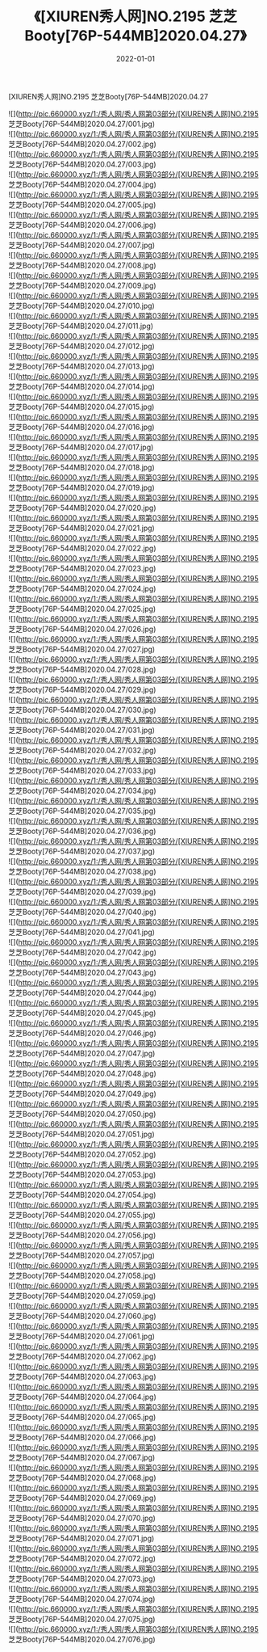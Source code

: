 ﻿---
layout: post
title:  《[XIUREN秀人网]NO.2195 芝芝Booty[76P-544MB]2020.04.27》
date:   2022-01-01
img: http://pic.660000.xyz/1:/秀人网/秀人网第03部分/[XIUREN秀人网]NO.2195 芝芝Booty[76P-544MB]2020.04.27/000.jpg
categories: [美女, 清纯, 唯美]
---

[XIUREN秀人网]NO.2195 芝芝Booty[76P-544MB]2020.04.27

 ![](http://pic.660000.xyz/1:/秀人网/秀人网第03部分/[XIUREN秀人网]NO.2195 芝芝Booty[76P-544MB]2020.04.27/001.jpg) <br>![](http://pic.660000.xyz/1:/秀人网/秀人网第03部分/[XIUREN秀人网]NO.2195 芝芝Booty[76P-544MB]2020.04.27/002.jpg) <br>![](http://pic.660000.xyz/1:/秀人网/秀人网第03部分/[XIUREN秀人网]NO.2195 芝芝Booty[76P-544MB]2020.04.27/003.jpg) <br>![](http://pic.660000.xyz/1:/秀人网/秀人网第03部分/[XIUREN秀人网]NO.2195 芝芝Booty[76P-544MB]2020.04.27/004.jpg) <br>![](http://pic.660000.xyz/1:/秀人网/秀人网第03部分/[XIUREN秀人网]NO.2195 芝芝Booty[76P-544MB]2020.04.27/005.jpg) <br>![](http://pic.660000.xyz/1:/秀人网/秀人网第03部分/[XIUREN秀人网]NO.2195 芝芝Booty[76P-544MB]2020.04.27/006.jpg) <br>![](http://pic.660000.xyz/1:/秀人网/秀人网第03部分/[XIUREN秀人网]NO.2195 芝芝Booty[76P-544MB]2020.04.27/007.jpg) <br>![](http://pic.660000.xyz/1:/秀人网/秀人网第03部分/[XIUREN秀人网]NO.2195 芝芝Booty[76P-544MB]2020.04.27/008.jpg) <br>![](http://pic.660000.xyz/1:/秀人网/秀人网第03部分/[XIUREN秀人网]NO.2195 芝芝Booty[76P-544MB]2020.04.27/009.jpg) <br>![](http://pic.660000.xyz/1:/秀人网/秀人网第03部分/[XIUREN秀人网]NO.2195 芝芝Booty[76P-544MB]2020.04.27/010.jpg) <br>![](http://pic.660000.xyz/1:/秀人网/秀人网第03部分/[XIUREN秀人网]NO.2195 芝芝Booty[76P-544MB]2020.04.27/011.jpg) <br>![](http://pic.660000.xyz/1:/秀人网/秀人网第03部分/[XIUREN秀人网]NO.2195 芝芝Booty[76P-544MB]2020.04.27/012.jpg) <br>![](http://pic.660000.xyz/1:/秀人网/秀人网第03部分/[XIUREN秀人网]NO.2195 芝芝Booty[76P-544MB]2020.04.27/013.jpg) <br>![](http://pic.660000.xyz/1:/秀人网/秀人网第03部分/[XIUREN秀人网]NO.2195 芝芝Booty[76P-544MB]2020.04.27/014.jpg) <br>![](http://pic.660000.xyz/1:/秀人网/秀人网第03部分/[XIUREN秀人网]NO.2195 芝芝Booty[76P-544MB]2020.04.27/015.jpg) <br>![](http://pic.660000.xyz/1:/秀人网/秀人网第03部分/[XIUREN秀人网]NO.2195 芝芝Booty[76P-544MB]2020.04.27/016.jpg) <br>![](http://pic.660000.xyz/1:/秀人网/秀人网第03部分/[XIUREN秀人网]NO.2195 芝芝Booty[76P-544MB]2020.04.27/017.jpg) <br>![](http://pic.660000.xyz/1:/秀人网/秀人网第03部分/[XIUREN秀人网]NO.2195 芝芝Booty[76P-544MB]2020.04.27/018.jpg) <br>![](http://pic.660000.xyz/1:/秀人网/秀人网第03部分/[XIUREN秀人网]NO.2195 芝芝Booty[76P-544MB]2020.04.27/019.jpg) <br>![](http://pic.660000.xyz/1:/秀人网/秀人网第03部分/[XIUREN秀人网]NO.2195 芝芝Booty[76P-544MB]2020.04.27/020.jpg) <br>![](http://pic.660000.xyz/1:/秀人网/秀人网第03部分/[XIUREN秀人网]NO.2195 芝芝Booty[76P-544MB]2020.04.27/021.jpg) <br>![](http://pic.660000.xyz/1:/秀人网/秀人网第03部分/[XIUREN秀人网]NO.2195 芝芝Booty[76P-544MB]2020.04.27/022.jpg) <br>![](http://pic.660000.xyz/1:/秀人网/秀人网第03部分/[XIUREN秀人网]NO.2195 芝芝Booty[76P-544MB]2020.04.27/023.jpg) <br>![](http://pic.660000.xyz/1:/秀人网/秀人网第03部分/[XIUREN秀人网]NO.2195 芝芝Booty[76P-544MB]2020.04.27/024.jpg) <br>![](http://pic.660000.xyz/1:/秀人网/秀人网第03部分/[XIUREN秀人网]NO.2195 芝芝Booty[76P-544MB]2020.04.27/025.jpg) <br>![](http://pic.660000.xyz/1:/秀人网/秀人网第03部分/[XIUREN秀人网]NO.2195 芝芝Booty[76P-544MB]2020.04.27/026.jpg) <br>![](http://pic.660000.xyz/1:/秀人网/秀人网第03部分/[XIUREN秀人网]NO.2195 芝芝Booty[76P-544MB]2020.04.27/027.jpg) <br>![](http://pic.660000.xyz/1:/秀人网/秀人网第03部分/[XIUREN秀人网]NO.2195 芝芝Booty[76P-544MB]2020.04.27/028.jpg) <br>![](http://pic.660000.xyz/1:/秀人网/秀人网第03部分/[XIUREN秀人网]NO.2195 芝芝Booty[76P-544MB]2020.04.27/029.jpg) <br>![](http://pic.660000.xyz/1:/秀人网/秀人网第03部分/[XIUREN秀人网]NO.2195 芝芝Booty[76P-544MB]2020.04.27/030.jpg) <br>![](http://pic.660000.xyz/1:/秀人网/秀人网第03部分/[XIUREN秀人网]NO.2195 芝芝Booty[76P-544MB]2020.04.27/031.jpg) <br>![](http://pic.660000.xyz/1:/秀人网/秀人网第03部分/[XIUREN秀人网]NO.2195 芝芝Booty[76P-544MB]2020.04.27/032.jpg) <br>![](http://pic.660000.xyz/1:/秀人网/秀人网第03部分/[XIUREN秀人网]NO.2195 芝芝Booty[76P-544MB]2020.04.27/033.jpg) <br>![](http://pic.660000.xyz/1:/秀人网/秀人网第03部分/[XIUREN秀人网]NO.2195 芝芝Booty[76P-544MB]2020.04.27/034.jpg) <br>![](http://pic.660000.xyz/1:/秀人网/秀人网第03部分/[XIUREN秀人网]NO.2195 芝芝Booty[76P-544MB]2020.04.27/035.jpg) <br>![](http://pic.660000.xyz/1:/秀人网/秀人网第03部分/[XIUREN秀人网]NO.2195 芝芝Booty[76P-544MB]2020.04.27/036.jpg) <br>![](http://pic.660000.xyz/1:/秀人网/秀人网第03部分/[XIUREN秀人网]NO.2195 芝芝Booty[76P-544MB]2020.04.27/037.jpg) <br>![](http://pic.660000.xyz/1:/秀人网/秀人网第03部分/[XIUREN秀人网]NO.2195 芝芝Booty[76P-544MB]2020.04.27/038.jpg) <br>![](http://pic.660000.xyz/1:/秀人网/秀人网第03部分/[XIUREN秀人网]NO.2195 芝芝Booty[76P-544MB]2020.04.27/039.jpg) <br>![](http://pic.660000.xyz/1:/秀人网/秀人网第03部分/[XIUREN秀人网]NO.2195 芝芝Booty[76P-544MB]2020.04.27/040.jpg) <br>![](http://pic.660000.xyz/1:/秀人网/秀人网第03部分/[XIUREN秀人网]NO.2195 芝芝Booty[76P-544MB]2020.04.27/041.jpg) <br>![](http://pic.660000.xyz/1:/秀人网/秀人网第03部分/[XIUREN秀人网]NO.2195 芝芝Booty[76P-544MB]2020.04.27/042.jpg) <br>![](http://pic.660000.xyz/1:/秀人网/秀人网第03部分/[XIUREN秀人网]NO.2195 芝芝Booty[76P-544MB]2020.04.27/043.jpg) <br>![](http://pic.660000.xyz/1:/秀人网/秀人网第03部分/[XIUREN秀人网]NO.2195 芝芝Booty[76P-544MB]2020.04.27/044.jpg) <br>![](http://pic.660000.xyz/1:/秀人网/秀人网第03部分/[XIUREN秀人网]NO.2195 芝芝Booty[76P-544MB]2020.04.27/045.jpg) <br>![](http://pic.660000.xyz/1:/秀人网/秀人网第03部分/[XIUREN秀人网]NO.2195 芝芝Booty[76P-544MB]2020.04.27/046.jpg) <br>![](http://pic.660000.xyz/1:/秀人网/秀人网第03部分/[XIUREN秀人网]NO.2195 芝芝Booty[76P-544MB]2020.04.27/047.jpg) <br>![](http://pic.660000.xyz/1:/秀人网/秀人网第03部分/[XIUREN秀人网]NO.2195 芝芝Booty[76P-544MB]2020.04.27/048.jpg) <br>![](http://pic.660000.xyz/1:/秀人网/秀人网第03部分/[XIUREN秀人网]NO.2195 芝芝Booty[76P-544MB]2020.04.27/049.jpg) <br>![](http://pic.660000.xyz/1:/秀人网/秀人网第03部分/[XIUREN秀人网]NO.2195 芝芝Booty[76P-544MB]2020.04.27/050.jpg) <br>![](http://pic.660000.xyz/1:/秀人网/秀人网第03部分/[XIUREN秀人网]NO.2195 芝芝Booty[76P-544MB]2020.04.27/051.jpg) <br>![](http://pic.660000.xyz/1:/秀人网/秀人网第03部分/[XIUREN秀人网]NO.2195 芝芝Booty[76P-544MB]2020.04.27/052.jpg) <br>![](http://pic.660000.xyz/1:/秀人网/秀人网第03部分/[XIUREN秀人网]NO.2195 芝芝Booty[76P-544MB]2020.04.27/053.jpg) <br>![](http://pic.660000.xyz/1:/秀人网/秀人网第03部分/[XIUREN秀人网]NO.2195 芝芝Booty[76P-544MB]2020.04.27/054.jpg) <br>![](http://pic.660000.xyz/1:/秀人网/秀人网第03部分/[XIUREN秀人网]NO.2195 芝芝Booty[76P-544MB]2020.04.27/055.jpg) <br>![](http://pic.660000.xyz/1:/秀人网/秀人网第03部分/[XIUREN秀人网]NO.2195 芝芝Booty[76P-544MB]2020.04.27/056.jpg) <br>![](http://pic.660000.xyz/1:/秀人网/秀人网第03部分/[XIUREN秀人网]NO.2195 芝芝Booty[76P-544MB]2020.04.27/057.jpg) <br>![](http://pic.660000.xyz/1:/秀人网/秀人网第03部分/[XIUREN秀人网]NO.2195 芝芝Booty[76P-544MB]2020.04.27/058.jpg) <br>![](http://pic.660000.xyz/1:/秀人网/秀人网第03部分/[XIUREN秀人网]NO.2195 芝芝Booty[76P-544MB]2020.04.27/059.jpg) <br>![](http://pic.660000.xyz/1:/秀人网/秀人网第03部分/[XIUREN秀人网]NO.2195 芝芝Booty[76P-544MB]2020.04.27/060.jpg) <br>![](http://pic.660000.xyz/1:/秀人网/秀人网第03部分/[XIUREN秀人网]NO.2195 芝芝Booty[76P-544MB]2020.04.27/061.jpg) <br>![](http://pic.660000.xyz/1:/秀人网/秀人网第03部分/[XIUREN秀人网]NO.2195 芝芝Booty[76P-544MB]2020.04.27/062.jpg) <br>![](http://pic.660000.xyz/1:/秀人网/秀人网第03部分/[XIUREN秀人网]NO.2195 芝芝Booty[76P-544MB]2020.04.27/063.jpg) <br>![](http://pic.660000.xyz/1:/秀人网/秀人网第03部分/[XIUREN秀人网]NO.2195 芝芝Booty[76P-544MB]2020.04.27/064.jpg) <br>![](http://pic.660000.xyz/1:/秀人网/秀人网第03部分/[XIUREN秀人网]NO.2195 芝芝Booty[76P-544MB]2020.04.27/065.jpg) <br>![](http://pic.660000.xyz/1:/秀人网/秀人网第03部分/[XIUREN秀人网]NO.2195 芝芝Booty[76P-544MB]2020.04.27/066.jpg) <br>![](http://pic.660000.xyz/1:/秀人网/秀人网第03部分/[XIUREN秀人网]NO.2195 芝芝Booty[76P-544MB]2020.04.27/067.jpg) <br>![](http://pic.660000.xyz/1:/秀人网/秀人网第03部分/[XIUREN秀人网]NO.2195 芝芝Booty[76P-544MB]2020.04.27/068.jpg) <br>![](http://pic.660000.xyz/1:/秀人网/秀人网第03部分/[XIUREN秀人网]NO.2195 芝芝Booty[76P-544MB]2020.04.27/069.jpg) <br>![](http://pic.660000.xyz/1:/秀人网/秀人网第03部分/[XIUREN秀人网]NO.2195 芝芝Booty[76P-544MB]2020.04.27/070.jpg) <br>![](http://pic.660000.xyz/1:/秀人网/秀人网第03部分/[XIUREN秀人网]NO.2195 芝芝Booty[76P-544MB]2020.04.27/071.jpg) <br>![](http://pic.660000.xyz/1:/秀人网/秀人网第03部分/[XIUREN秀人网]NO.2195 芝芝Booty[76P-544MB]2020.04.27/072.jpg) <br>![](http://pic.660000.xyz/1:/秀人网/秀人网第03部分/[XIUREN秀人网]NO.2195 芝芝Booty[76P-544MB]2020.04.27/073.jpg) <br>![](http://pic.660000.xyz/1:/秀人网/秀人网第03部分/[XIUREN秀人网]NO.2195 芝芝Booty[76P-544MB]2020.04.27/074.jpg) <br>![](http://pic.660000.xyz/1:/秀人网/秀人网第03部分/[XIUREN秀人网]NO.2195 芝芝Booty[76P-544MB]2020.04.27/075.jpg) <br>![](http://pic.660000.xyz/1:/秀人网/秀人网第03部分/[XIUREN秀人网]NO.2195 芝芝Booty[76P-544MB]2020.04.27/076.jpg) <br>